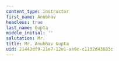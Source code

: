 ```yaml
---
content_type: instructor
first_name: Anubhav
headless: true
last_name: Gupta
middle_initial: ''
salutation: Mr.
title: Mr. Anubhav Gupta
uid: 21442df9-21e7-12e1-ae9c-c1132d43683c
---
```


